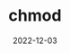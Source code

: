 ---
title: "chmod"
description: "A web app to help you set octal chmod flags"
date: 2022-12-03
language: javascript
source: https://github.com/jonot-cyber/chmod
link: https://jonot.me/chmod
---